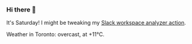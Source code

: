### Hi there :wave:

It's Saturday! I might be tweaking my [Slack workspace analyzer action](https://github.com/bewuethr/slack-analyzer).

Weather in Toronto: overcast, at +11°C.
